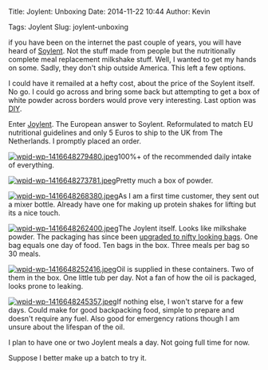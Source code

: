 Title: Joylent: Unboxing
Date: 2014-11-22 10:44
Author: Kevin

Tags: Joylent
Slug: joylent-unboxing

if you have been on the internet the past couple of years, you will have
heard of [Soylent](http://www.soylent.me/). Not the stuff made from
people but the nutritionally complete meal replacement milkshake stuff.
Well, I wanted to get my hands on some. Sadly, they don't ship outside
America. This left a few options.

I could have it remailed at a hefty cost, about the price of the Soylent
itself. No go. I could go across and bring some back but attempting to
get a box of white powder across borders would prove very interesting.
Last option was [DIY](http://diy.soylent.me/).

Enter [Joylent](http://www.joylent.eu/). The European answer to Soylent.
Reformulated to match EU nutritional guidelines and only 5 Euros to ship
to the UK from The Netherlands. I promptly placed an order.

[![wpid-wp-1416648279480.jpeg](/images/2014/11/wpid-wp-1416648279480.jpeg)](/images/2014/11/wpid-wp-1416648279480.jpeg)100%+
of the recommended daily intake of everything.

[![wpid-wp-1416648273781.jpeg](/images/2014/11/wpid-wp-1416648273781.jpeg)](/images/2014/11/wpid-wp-1416648273781.jpeg)Pretty
much a box of powder.

[![wpid-wp-1416648268380.jpeg](/images/2014/11/wpid-wp-1416648268380.jpeg)](/images/2014/11/wpid-wp-1416648268380.jpeg)As
I am a first time customer, they sent out a mixer bottle. Already have
one for making up protein shakes for lifting but its a nice touch.

[![wpid-wp-1416648262400.jpeg](/images/2014/11/wpid-wp-1416648262400.jpeg)](/images/2014/11/wpid-wp-1416648262400.jpeg)The
Joylent itself. Looks like milkshake powder. The packaging has since
been [upgraded to nifty looking
bags](https://twitter.com/joylentshake/status/535751541060538369). One
bag equals one day of food. Ten bags in the box. Three meals per bag so
30 meals.

[![wpid-wp-1416648252416.jpeg](/images/2014/11/wpid-wp-1416648252416.jpeg)](/images/2014/11/wpid-wp-1416648252416.jpeg)Oil
is supplied in these containers. Two of them in the box. One little tub
per day. Not a fan of how the oil is packaged, looks prone to leaking.

[![wpid-wp-1416648245357.jpeg](/images/2014/11/wpid-wp-1416648245357.jpeg)](/images/2014/11/wpid-wp-1416648245357.jpeg)If
nothing else, I won't starve for a few days. Could make for good
backpacking food, simple to prepare and doesn't require any fuel. Also
good for emergency rations though I am unsure about the lifespan of the
oil.

I plan to have one or two Joylent meals a day. Not going full time for
now.

Suppose I better make up a batch to try it.

